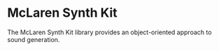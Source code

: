 # McLaren Synth Kit

The McLaren Synth Kit library provides an object-oriented approach to sound generation.

